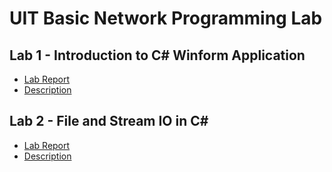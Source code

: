 # UIT Basic Network Programming Lab

## Lab 1 - Introduction to C# Winform Application
- [Lab Report](https://github.com/posudo/netprog-solo-lab/blob/main/NT106.P13.1-Lab01_23521650.docx)
- [Description](https://github.com/posudo/netprog-solo-lab/blob/main/Lab%201%20-%20Introduction%20to%20C%23%20%20Winform%20Application.pdf)

## Lab 2 - File and Stream IO in C#
- [Lab Report](https://github.com/posudo/netprog-solo-lab/blob/main/NT106.P13.1-Lab02_23521650.docx)
- [Description](https://github.com/posudo/netprog-solo-lab/blob/main/Lab%202%20-%20File%20and%20Stream%20IO%20in%20C%23.pdf)
